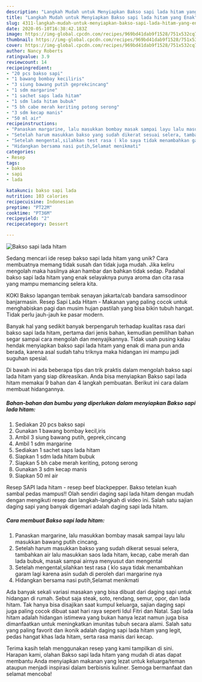 ```yaml
---
description: "Langkah Mudah untuk Menyiapkan Bakso sapi lada hitam yang Enak"
title: "Langkah Mudah untuk Menyiapkan Bakso sapi lada hitam yang Enak"
slug: 4311-langkah-mudah-untuk-menyiapkan-bakso-sapi-lada-hitam-yang-enak
date: 2020-05-10T16:38:42.183Z
image: https://img-global.cpcdn.com/recipes/969bd41dab9f1528/751x532cq70/bakso-sapi-lada-hitam-foto-resep-utama.jpg
thumbnail: https://img-global.cpcdn.com/recipes/969bd41dab9f1528/751x532cq70/bakso-sapi-lada-hitam-foto-resep-utama.jpg
cover: https://img-global.cpcdn.com/recipes/969bd41dab9f1528/751x532cq70/bakso-sapi-lada-hitam-foto-resep-utama.jpg
author: Nancy Roberts
ratingvalue: 3.9
reviewcount: 14
recipeingredient:
- "20 pcs bakso sapi"
- "1 bawang bombay keciliris"
- "3 siung bawang putih geprekcincang"
- "1 sdm margarine"
- "1 sachet saps lada hitam"
- "1 sdm lada hitam bubuk"
- "5 bh cabe merah keriting potong serong"
- "3 sdm kecap manis"
- "50 ml air"
recipeinstructions:
- "Panaskan margarine, lalu masukkan bombay masak sampai layu lalu masukkan bawang putih cincang."
- "Setelah harum masukkan bakso yang sudah dikerat sesuai selera, tambahkan air lalu masukkan saos lada hitam, kecap, cabe merah dan lada bubuk, masak sampai airnya menyusut dan mengental"
- "Setelah mengental,silahkan test rasa ( klo saya tidak menambahkan garam lagi karena asin sudah di peroleh dari margarine nya"
- "Hidangkan bersama nasi putih,Selamat menikmati"
categories:
- Resep
tags:
- bakso
- sapi
- lada

katakunci: bakso sapi lada 
nutrition: 103 calories
recipecuisine: Indonesian
preptime: "PT22M"
cooktime: "PT36M"
recipeyield: "2"
recipecategory: Dessert

---
```



![Bakso sapi lada hitam](https://img-global.cpcdn.com/recipes/969bd41dab9f1528/751x532cq70/bakso-sapi-lada-hitam-foto-resep-utama.jpg)

Sedang mencari ide resep bakso sapi lada hitam yang unik? Cara membuatnya memang tidak susah dan tidak juga mudah. Jika keliru mengolah maka hasilnya akan hambar dan bahkan tidak sedap. Padahal bakso sapi lada hitam yang enak selayaknya punya aroma dan cita rasa yang mampu memancing selera kita.

KOKI Bakso lapangan tembak senayan jakarta/cab bandara samsodinoor banjarmasin. Resep Sapi Lada Hitam - Makanan yang paling cocok untuk menghabiskan pagi dan musim hujan pastilah yang bisa bikin tubuh hangat. Tidak perlu jauh-jauh ke pasar modern.

Banyak hal yang sedikit banyak berpengaruh terhadap kualitas rasa dari bakso sapi lada hitam, pertama dari jenis bahan, kemudian pemilihan bahan segar sampai cara mengolah dan menyajikannya. Tidak usah pusing kalau hendak menyiapkan bakso sapi lada hitam yang enak di mana pun anda berada, karena asal sudah tahu triknya maka hidangan ini mampu jadi suguhan spesial.


Di bawah ini ada beberapa tips dan trik praktis dalam mengolah bakso sapi lada hitam yang siap dikreasikan. Anda bisa menyiapkan Bakso sapi lada hitam memakai 9 bahan dan 4 langkah pembuatan. Berikut ini cara dalam membuat hidangannya.

<!--inarticleads1-->

##### Bahan-bahan dan bumbu yang diperlukan dalam menyiapkan Bakso sapi lada hitam:

1. Sediakan 20 pcs bakso sapi
1. Gunakan 1 bawang bombay kecil,iris
1. Ambil 3 siung bawang putih, geprek,cincang
1. Ambil 1 sdm margarine
1. Sediakan 1 sachet saps lada hitam
1. Siapkan 1 sdm lada hitam bubuk
1. Siapkan 5 bh cabe merah keriting, potong serong
1. Gunakan 3 sdm kecap manis
1. Siapkan 50 ml air


Resep SAPI lada hitam - resep beef blackpepper. Bakso tetelan kuah sambal pedas mampus!! Olah sendiri daging sapi lada hitam dengan mudah dengan mengikuti resep dan langkah-langkah di video ini. Salah satu sajian daging sapi yang banyak digemari adalah daging sapi lada hitam. 

<!--inarticleads2-->

##### Cara membuat Bakso sapi lada hitam:

1. Panaskan margarine, lalu masukkan bombay masak sampai layu lalu masukkan bawang putih cincang.
1. Setelah harum masukkan bakso yang sudah dikerat sesuai selera, tambahkan air lalu masukkan saos lada hitam, kecap, cabe merah dan lada bubuk, masak sampai airnya menyusut dan mengental
1. Setelah mengental,silahkan test rasa ( klo saya tidak menambahkan garam lagi karena asin sudah di peroleh dari margarine nya
1. Hidangkan bersama nasi putih,Selamat menikmati


Ada banyak sekali variasi masakan yang bisa dibuat dari daging sapi untuk hidangan di rumah. Sebut saja steak, soto, rendang, semur, opor, dan lada hitam. Tak hanya bisa disajikan saat kumpul keluarga, sajian daging sapi juga paling cocok dibuat saat hari raya seperti Idul Fitri dan Natal. Sapi lada hitam adalah hidangan istimewa yang bukan hanya lezat namun juga bisa dimanfaatkan untuk meningkatkan imunitas tubuh secara alami. Salah satu yang paling favorit dan ikonik adalah daging sapi lada hitam yang legit, pedas hangat khas lada hitam, serta rasa manis dari kecap. 

Terima kasih telah menggunakan resep yang kami tampilkan di sini. Harapan kami, olahan Bakso sapi lada hitam yang mudah di atas dapat membantu Anda menyiapkan makanan yang lezat untuk keluarga/teman ataupun menjadi inspirasi dalam berbisnis kuliner. Semoga bermanfaat dan selamat mencoba!
